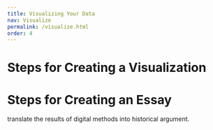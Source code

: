 ```yaml
---
title: Visualizing Your Data
nav: Visualize
permalink: /visualize.html
order: 4
---
```



# Steps for Creating a Visualization

# Steps for Creating an Essay

translate the results of digital methods into historical argument.